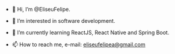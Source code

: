 - 👋 Hi, I’m @EliseuFelipe.

- 👀 I’m interested in software development. 

- 🌱 I’m currently learning ReactJS, React Native and Spring Boot.

- 📫 How to reach me, e-mail: eliseufelipea@gmail.com

<!---
EliseuFelipe/EliseuFelipe is a ✨ special ✨ repository because its `README.md` (this file) appears on your GitHub profile.
You can click the Preview link to take a look at your changes.
--->
